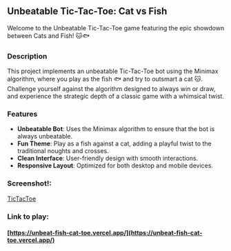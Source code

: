 ## Unbeatable Tic-Tac-Toe: Cat vs Fish

Welcome to the Unbeatable Tic-Tac-Toe game featuring the epic showdown between Cats and Fish! 🐱🐟

### Description

This project implements an unbeatable Tic-Tac-Toe bot using the Minimax algorithm, where you play as the fish 🐟 and try to outsmart a cat 🐱.
Challenge yourself against the algorithm designed to always win or draw, and experience the strategic depth of a classic game with a whimsical twist.

### Features

- **Unbeatable Bot**: Uses the Minimax algorithm to ensure that the bot is always unbeatable.
- **Fun Theme**: Play as a fish against a cat, adding a playful twist to the traditional noughts and crosses.
- **Clean Interface**: User-friendly design with smooth interactions.
- **Responsive Layout**: Optimized for both desktop and mobile devices.
  
### Screenshot!: 
[TicTacToe](https://github.com/ADR-projects/Unbeatable-TicTacToe--CatBot/blob/main/Unbeatable%20CatBot%20TTT%20screenshot.png)

### Link to play: 
#### [https://unbeat-fish-cat-toe.vercel.app/](https://unbeat-fish-cat-toe.vercel.app/)
